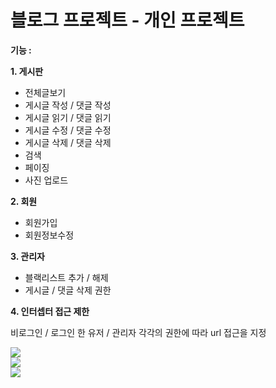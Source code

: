 # 블로그 프로젝트 - 개인 프로젝트

<strong>기능 :</strong>

**1. 게시판**
<ul>
	<li>전체글보기</li>
	<li>게시글 작성 / 댓글 작성</li>
	<li>게시글 읽기 / 댓글 읽기</li>
	<li>게시글 수정 / 댓글 수정</li>
	<li>게시글 삭제 / 댓글 삭제</li>
	<li>검색</li>
	<li>페이징</li>
	<li>사진 업로드</li>
</ul>



**2. 회원**
<ul>
	<li>회원가입</li>
	<li>회원정보수정</li>
</ul>

**3. 관리자**

<ul>
	<li>블랙리스트 추가 / 해제</li>
	<li>게시글 / 댓글 삭제 권한</li>
</ul>




**4. 인터셉터 접근 제한**

비로그인 / 로그인 한 유저 / 관리자 각각의 권한에 따라 url 접근을 지정


 
 
 <div>
	<img src="https://user-images.githubusercontent.com/97450720/228104442-48828092-23ea-49da-aa52-562944f85353.png">
</div>
 <div>
	<img src="https://user-images.githubusercontent.com/97450720/228104442-48828092-23ea-49da-aa52-562944f85353.png">
</div>
 <div>
	<img src="https://user-images.githubusercontent.com/97450720/228104442-48828092-23ea-49da-aa52-562944f85353.png">
</div>
 
 
 
 
 
